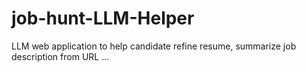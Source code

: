 # job-hunt-LLM-Helper
LLM web application to help candidate refine resume, summarize job description from URL ...
